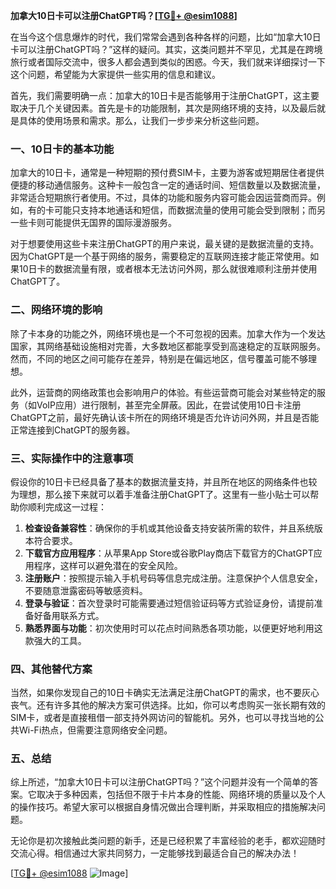 **加拿大10日卡可以注册ChatGPT吗？[[TG💪+ @esim1088](https://t.me/s/esim1088)]**

在当今这个信息爆炸的时代，我们常常会遇到各种各样的问题，比如“加拿大10日卡可以注册ChatGPT吗？”这样的疑问。其实，这类问题并不罕见，尤其是在跨境旅行或者国际交流中，很多人都会遇到类似的困惑。今天，我们就来详细探讨一下这个问题，希望能为大家提供一些实用的信息和建议。

首先，我们需要明确一点：加拿大的10日卡是否能够用于注册ChatGPT，这主要取决于几个关键因素。首先是卡的功能限制，其次是网络环境的支持，以及最后就是具体的使用场景和需求。那么，让我们一步步来分析这些问题。

### 一、10日卡的基本功能

加拿大的10日卡，通常是一种短期的预付费SIM卡，主要为游客或短期居住者提供便捷的移动通信服务。这种卡一般包含一定的通话时间、短信数量以及数据流量，非常适合短期旅行者使用。不过，具体的功能和服务内容可能会因运营商而异。例如，有的卡可能只支持本地通话和短信，而数据流量的使用可能会受到限制；而另一些卡则可能提供无国界的国际漫游服务。

对于想要使用这些卡来注册ChatGPT的用户来说，最关键的是数据流量的支持。因为ChatGPT是一个基于网络的服务，需要稳定的互联网连接才能正常使用。如果10日卡的数据流量有限，或者根本无法访问外网，那么就很难顺利注册并使用ChatGPT了。

### 二、网络环境的影响

除了卡本身的功能之外，网络环境也是一个不可忽视的因素。加拿大作为一个发达国家，其网络基础设施相对完善，大多数地区都能享受到高速稳定的互联网服务。然而，不同的地区之间可能存在差异，特别是在偏远地区，信号覆盖可能不够理想。

此外，运营商的网络政策也会影响用户的体验。有些运营商可能会对某些特定的服务（如VoIP应用）进行限制，甚至完全屏蔽。因此，在尝试使用10日卡注册ChatGPT之前，最好先确认该卡所在的网络环境是否允许访问外网，并且是否能正常连接到ChatGPT的服务器。

### 三、实际操作中的注意事项

假设你的10日卡已经具备了基本的数据流量支持，并且所在地区的网络条件也较为理想，那么接下来就可以着手准备注册ChatGPT了。这里有一些小贴士可以帮助你顺利完成这一过程：

1. **检查设备兼容性**：确保你的手机或其他设备支持安装所需的软件，并且系统版本符合要求。
2. **下载官方应用程序**：从苹果App Store或谷歌Play商店下载官方的ChatGPT应用程序，这样可以避免潜在的安全风险。
3. **注册账户**：按照提示输入手机号码等信息完成注册。注意保护个人信息安全，不要随意泄露密码等敏感资料。
4. **登录与验证**：首次登录时可能需要通过短信验证码等方式验证身份，请提前准备好备用联系方式。
5. **熟悉界面与功能**：初次使用时可以花点时间熟悉各项功能，以便更好地利用这款强大的工具。

### 四、其他替代方案

当然，如果你发现自己的10日卡确实无法满足注册ChatGPT的需求，也不要灰心丧气。还有许多其他的解决方案可供选择。比如，你可以考虑购买一张长期有效的SIM卡，或者是直接租借一部支持外网访问的智能机。另外，也可以寻找当地的公共Wi-Fi热点，但需要注意网络安全问题。

### 五、总结

综上所述，“加拿大10日卡可以注册ChatGPT吗？”这个问题并没有一个简单的答案。它取决于多种因素，包括但不限于卡片本身的性能、网络环境的质量以及个人的操作技巧。希望大家可以根据自身情况做出合理判断，并采取相应的措施解决问题。

无论你是初次接触此类问题的新手，还是已经积累了丰富经验的老手，都欢迎随时交流心得。相信通过大家共同努力，一定能够找到最适合自己的解决办法！

[[TG💪+ @esim1088](https://t.me/s/esim1088) ![Image](https://i.postimg.cc/4NQfJmqS/Snipaste-2025-05-13-00-14-12.png)]